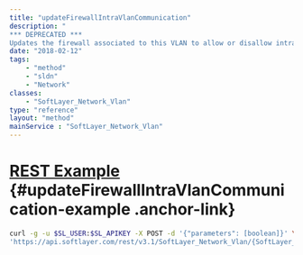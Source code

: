 ```yaml
---
title: "updateFirewallIntraVlanCommunication"
description: "
*** DEPRECATED ***
Updates the firewall associated to this VLAN to allow or disallow intra-VLAN communication. "
date: "2018-02-12"
tags:
    - "method"
    - "sldn"
    - "Network"
classes:
    - "SoftLayer_Network_Vlan"
type: "reference"
layout: "method"
mainService : "SoftLayer_Network_Vlan"
---
```


# [REST Example](#updateFirewallIntraVlanCommunication-example) <a href="/article/rest/"><i class="fas fa-question"></i></a> {#updateFirewallIntraVlanCommunication-example .anchor-link} 
```bash
curl -g -u $SL_USER:$SL_APIKEY -X POST -d '{"parameters": [boolean]}' \
'https://api.softlayer.com/rest/v3.1/SoftLayer_Network_Vlan/{SoftLayer_Network_VlanID}/updateFirewallIntraVlanCommunication'
```
